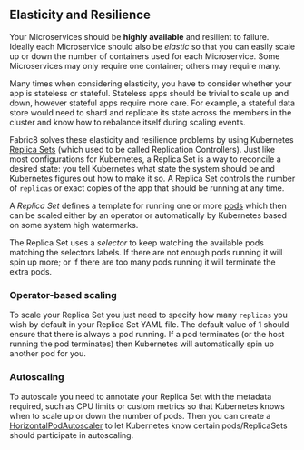 ## Elasticity and Resilience

Your Microservices should be __highly available__ and resilient to failure. Ideally each Microservice should also be _elastic_ so that you can easily scale up or down the number of containers used for each Microservice. Some Microservices may only require one container; others may require many.
 
 Many times when considering elasticity, you have to consider whether your app is stateless or stateful. Stateless apps should be trivial to scale up and down, however stateful apps require more care. For example, a stateful data store would need to shard and replicate its state across the members in the cluster and know how to rebalance itself during scaling events.
  

Fabric8 solves these elasticity and resilience problems by using Kubernetes [Replica Sets](../replicationControllers.html) (which used to be called Replication Controllers). Just like most configurations for Kubernetes, a Replica Set is a way to reconcile a desired state: you tell Kubernetes what state the system should be and Kubernetes figures out how to make it so. A Replica Set controls the number of `replicas` or exact copies of the app that should be running at any time.    

A _Replica Set_ defines a template for running one or more [pods](../pods.html) which then can be scaled either by an operator or automatically by Kubernetes based on some system high watermarks.

The Replica Set uses a _selector_ to keep watching the available pods matching the selectors labels. If there are not enough pods running it will spin up more; or if there are too many pods running it will terminate the extra pods.

### Operator-based scaling

To scale your Replica Set you just need to specify how many `replicas` you wish by default in your Replica Set YAML file. The default value of 1 should ensure that there is always a pod running. If a pod terminates (or the host running the pod terminates) then Kubernetes will automatically spin up another pod for you.

### Autoscaling

To autoscale you need to annotate your Replica Set with the metadata required, such as CPU limits or custom metrics so that Kubernetes knows when to scale up or down the number of pods. Then you can create a [HorizontalPodAutoscaler](http://kubernetes.io/docs/user-guide/horizontal-pod-autoscaling/) to let Kubernetes know certain pods/ReplicaSets should participate in autoscaling. 
